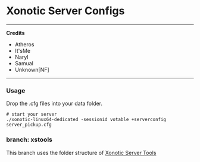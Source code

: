 # Xonotic Server Configs

 --------

**Credits**
 - Atheros
 - It'sMe
 - Naryl
 - Samual
 - Unknown[NF]

--------

### Usage

Drop the .cfg files into your data folder.

```
# start your server
./xonotic-linux64-dedicated -sessionid votable +serverconfig server_pickup.cfg
```

### branch: xstools
This branch uses the folder structure of [Xonotic Server Tools](https://github.com/itsme-/xstools)

